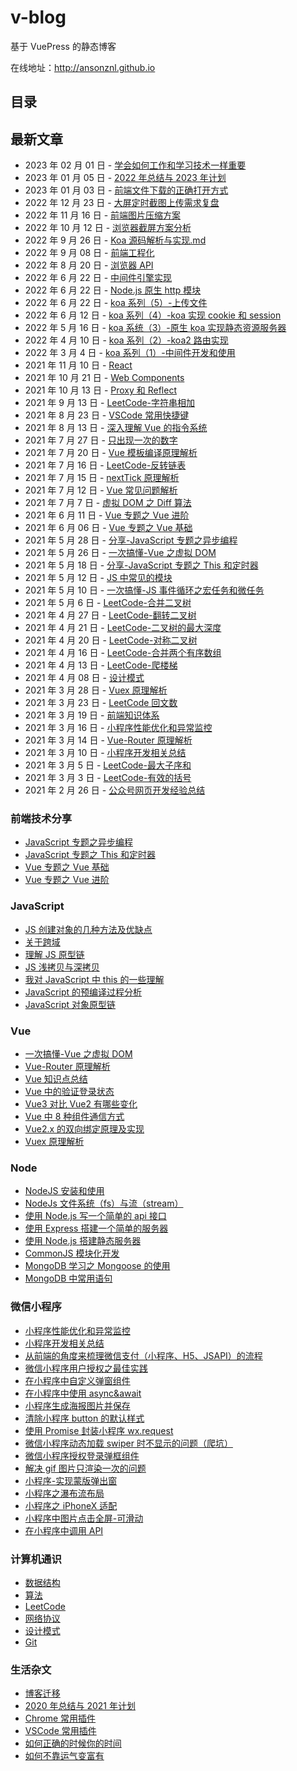 # v-blog

基于 VuePress 的静态博客

在线地址：http://ansonznl.github.io

## 目录

## 最新文章

-   2023 年 02 月 01 日 - [学会如何工作和学习技术一样重要](/docs/life-essay/学会如何工作和学习技术一样重要)
-   2023 年 01 月 05 日 - [2022 年总结与 2023 年计划](/docs/life-essay/2022年总结与2023年计划)
-   2023 年 01 月 03 日 - [前端文件下载的正确打开方式](/docs/articles/JavaScript/前端文件下载的正确打开方式)
-   2022 年 12 月 23 日 - [大屏定时截图上传需求复盘](/docs/articles/Share/大屏定时截图上传需求复盘.md)
-   2022 年 11 月 16 日 - [前端图片压缩方案](/docs/articles/Browser/前端图片压缩方案.md)
-   2022 年 10 月 12 日 - [浏览器截屏方案分析](/docs/articles/Browser/浏览器截屏方案分析.md)
-   2022 年 9 月 26 日 - [Koa 源码解析与实现.md](/docs/articles/Node/Koa源码解析与实现.md)
-   2022 年 9 月 08 日 - [前端工程化](/docs/articles/Engineering/)
-   2022 年 8 月 20 日 - [浏览器 API](/docs/articles/Browser)
-   2022 年 6 月 22 日 - [中间件引擎实现](/docs/articles/Node/中间件引擎实现.md)
-   2022 年 6 月 22 日 - [Node.js 原生 http 模块](/docs/articles/Node/Node.js原生http模块.md)
-   2022 年 6 月 22 日 - [koa 系列（5）-上传文件](/docs/articles/Node/koa系列（5）-上传文件.md)
-   2022 年 6 月 12 日 - [koa 系列（4）-koa 实现 cookie 和 session](/docs/articles/Node/koa系列（4）-koa实现cookie和session)
-   2022 年 5 月 16 日 - [koa 系统（3）-原生 koa 实现静态资源服务器](/docs/articles/Node/koa系统（3）-原生koa实现静态资源服务器)
-   2022 年 4 月 10 日 - [koa 系列（2）-koa2 路由实现](/docs/articles/Node/koa系列（2）-koa2路由实现)
-   2022 年 3 月 4 日 - [koa 系列（1）-中间件开发和使用](/docs/articles/Node/koa系列（1）-中间件开发和使用)
-   2021 年 11 月 10 日 - [React](/docs/articles/React)
-   2021 年 10 月 21 日 - [Web Components](/docs/articles/HTML)
-   2021 年 10 月 13 日 - [Proxy 和 Reflect](/docs/articles/JavaScript/Proxy和Reflect)
-   2021 年 9 月 13 日 - [LeetCode-字符串相加](/docs/life-essay/字符串相加.md)
-   2021 年 8 月 23 日 - [VSCode 常用快捷键](/docs/life-essay/VSCode常用快捷键.md)
-   2021 年 8 月 13 日 - [深入理解 Vue 的指令系统](/docs/articles/vue/深入理解Vue的指令系统.md)
-   2021 年 7 月 27 日 - [只出现一次的数字](/docs/computer-base/LeetCode/只出现一次的数字.md)
-   2021 年 7 月 20 日 - [Vue 模板编译原理解析](/docs/articles/Vue/Vue模板编译原理解析.md)
-   2021 年 7 月 16 日 - [LeetCode-反转链表](/docs/computer-base/LeetCode/反转链表.md)
-   2021 年 7 月 15 日 - [nextTick 原理解析](/docs/articles/Vue/nextTick原理解析.md)
-   2021 年 7 月 12 日 - [Vue 常见问题解析](/docs/articles/Vue/Vue常见问题解析.md)
-   2021 年 7 月 7 日 - [虚拟 DOM 之 Diff 算法](/docs/articles/Vue/虚拟DOM之Diff算法.md)
-   2021 年 6 月 11 日 - [Vue 专题之 Vue 进阶](/docs/articles/Share/Vue专题之Vue进阶.md)
-   2021 年 6 月 06 日 - [Vue 专题之 Vue 基础](/docs/articles/Share/Vue专题之Vue基础.md)
-   2021 年 5 月 28 日 - [分享-JavaScript 专题之异步编程](/docs/articles/Share/JavaScript专题之异步编程.md)
-   2021 年 5 月 26 日 - [一次搞懂-Vue 之虚拟 DOM](/docs/articles/Vue/一次搞懂-Vue之虚拟DOM.md)
-   2021 年 5 月 18 日 - [分享-JavaScript 专题之 This 和定时器](/docs/articles/Share/JavaScript专题之This和定时器.md)
-   2021 年 5 月 12 日 - [JS 中常见的模块](/docs/articles/JavaScript/JS中常见的模块.md)
-   2021 年 5 月 10 日 - [一次搞懂-JS 事件循环之宏任务和微任务](/docs/articles/JavaScript/一次搞懂-JS事件循环之宏任务和微任务.md)
-   2021 年 5 月 6 日 - [LeetCode-合并二叉树](/docs/computer-base/LeetCode/合并二叉树.md)
-   2021 年 4 月 27 日 - [LeetCode-翻转二叉树](/docs/computer-base/LeetCode/翻转二叉树.md)
-   2021 年 4 月 21 日 - [LeetCode-二叉树的最大深度](/docs/computer-base/LeetCode/二叉树的最大深度.md)
-   2021 年 4 月 20 日 - [LeetCode-对称二叉树](/docs/computer-base/LeetCode/对称二叉树.md)
-   2021 年 4 月 16 日 - [LeetCode-合并两个有序数组](/docs/computer-base/LeetCode/合并两个有序数组.md)
-   2021 年 4 月 13 日 - [LeetCode-爬楼梯](/docs/computer-base/LeetCode/爬楼梯.md)
-   2021 年 4 月 08 日 - [设计模式](/computer-base/设计模式.md)
-   2021 年 3 月 28 日 - [Vuex 原理解析](/docs/articles/Vue/Vuex原理解析.md)
-   2021 年 3 月 23 日 - [LeetCode 回文数](/computer-base/LeetCode/回文数.md)
-   2021 年 3 月 19 日 - [前端知识体系](/docs/articles/KnowledgeSystem/.md)
-   2021 年 3 月 16 日 - [小程序性能优化和异常监控](/docs/articles/WeApp/小程序性能优化和异常监控.md)
-   2021 年 3 月 14 日 - [Vue-Router 原理解析](/docs/articles/Vue/Vue-Router原理解析.md)
-   2021 年 3 月 10 日 - [小程序开发相关总结](/docs/articles/WeApp/小程序开发相关总结.md)
-   2021 年 3 月 5 日 - [LeetCode-最大子序和](/docs/computer-base/LeetCode/最大子序和.md)
-   2021 年 3 月 3 日 - [LeetCode-有效的括号](/docs/computer-base/LeetCode/有效的括号.md)
-   2021 年 2 月 26 日 - [公众号网页开发经验总结](/docs/articles/WeApp/公众号网页开发经验总结.md)

### 前端技术分享

-   [JavaScript 专题之异步编程](/docs/articles/Share/JavaScript专题之异步编程.md)
-   [JavaScript 专题之 This 和定时器](/docs/articles/Share/JavaScript专题之This和定时器.md)
-   [Vue 专题之 Vue 基础](/docs/articles/Share/ue专题之Vue基础.md)
-   [Vue 专题之 Vue 进阶](/docs/articles/Share/Vue专题之Vue进阶.md)

### JavaScript

-   [JS 创建对象的几种方法及优缺点](/docs/articles/JavaScript/创建对象的几种方法及优缺点.md)
-   [关于跨域](/docs/articles/JavaScript/关于跨域.md)
-   [理解 JS 原型链](/docs/articles/JavaScript/理解JS原型链.md)
-   [JS 浅拷贝与深拷贝](/docs/articles/JavaScript/JS浅拷贝与深拷贝.md)
-   [我对 JavaScript 中 this 的一些理解](/docs/articles/JavaScript/我对JavaScript中this的一些理解.md)
-   [JavaScript 的预编译过程分析](/docs/articles/JavaScript/JavaScript的预编译过程分析.md)
-   [JavaScript 对象原型链](/docs/articles/JavaScript/JavaScript对象原型链.md)

### Vue

-   [一次搞懂-Vue 之虚拟 DOM](/docs/articles/JavaScript/一次搞懂-Vue之虚拟DOM.md)
-   [Vue-Router 原理解析](/docs/articles/Vue/Vue-Router原理解析.md)
-   [Vue 知识点总结](/docs/articles/Vue/Vue知识点总结.md)
-   [Vue 中的验证登录状态](/docs/articles/Vue/Vue中的验证登录状态.md)
-   [Vue3 对比 Vue2 有哪些变化](/docs/articles/Vue/Vue3对比Vue2有哪些变化.md)
-   [Vue 中 8 种组件通信方式](/docs/articles/Vue/Vue中8种组件通信方式.md)
-   [Vue2.x 的双向绑定原理及实现](/docs/articles/Vue/Vue2.x的双向绑定原理及实现.md)
-   [Vuex 原理解析](/docs/articles/Vue/Vuex原理解析.md)

### Node

-   [NodeJS 安装和使用](/docs/articles/Node/NodeJS安装和使用.md)
-   [NodeJs 文件系统（fs）与流（stream）](/docs/articles/Node/NodeJs文件系统（fs）与流（stream）.md)
-   [使用 Node.js 写一个简单的 api 接口](/docs/articles/Node/使用Node.js写一个简单的api接口.md)
-   [使用 Express 搭建一个简单的服务器](/docs/articles/Node/使用Express搭建一个简单的服务器.md)
-   [使用 Node.js 搭建静态服务器](/docs/articles/Node/使用Node.js搭建静态服务器.md)
-   [CommonJS 模块化开发](/docs/articles/Node/CommonJS模块化开发.md)
-   [MongoDB 学习之 Mongoose 的使用](/docs/articles/Node/MongoDB学习之Mongoose的使用.md)
-   [MongoDB 中常用语句](/docs/articles/Node/MongoDB中常用语句.md)

### 微信小程序

-   [小程序性能优化和异常监控](/docs/articles/WeApp/小程序性能优化和异常监控.md)
-   [小程序开发相关总结](/docs/articles/WeApp/小程序开发相关总结.md)
-   [从前端的角度来梳理微信支付（小程序、H5、JSAPI）的流程](/docs/articles/WeApp/从前端的角度来梳理微信支付（小程序、H5、JSAPI）的流程.md)
-   [微信小程序用户授权之最佳实践](/docs/articles/WeApp/微信小程序用户授权之最佳实践.md)
-   [在小程序中自定义弹窗组件](/docs/articles/WeApp/在小程序中自定义弹窗组件.md)
-   [在小程序中使用 async&await](/docs/articles/WeApp/在小程序中使用async&await.md)
-   [小程序生成海报图片并保存](/docs/articles/WeApp/小程序生成海报图片并保存.md)
-   [清除小程序 button 的默认样式](/docs/articles/WeApp/清除小程序button的默认样式.md)
-   [使用 Promise 封装小程序 wx.request](/docs/articles/WeApp/使用Promise封装小程序wx.request.md)
-   [微信小程序动态加载 swiper 时不显示的问题（爬坑）](/docs/articles/WeApp/微信小程序动态加载swiper时不显示的问题（爬坑）.md)
-   [微信小程序授权登录弹框组件](/docs/articles/WeApp/微信小程序授权登录弹框组件.md)
-   [解决 gif 图片只渲染一次的问题](/docs/articles/WeApp/解决gif图片只渲染一次的问题.md)
-   [小程序-实现蒙版弹出窗](/docs/articles/WeApp/小程序-实现蒙版弹出窗.md)
-   [小程序之瀑布流布局](/docs/articles/WeApp/小程序之瀑布流布局.md)
-   [小程序之 iPhoneX 适配](/docs/articles/WeApp/小程序之iPhoneX适配.md)
-   [小程序中图片点击全屏-可滑动](/docs/articles/WeApp/小程序中图片点击全屏-可滑动.md)
-   [在小程序中调用 API](/docs/articles/WeApp/在小程序中调用API.md)

### 计算机通识

-   [数据结构](/docs/computer-base/数据结构.md)
-   [算法](/docs/computer-base/算法.md)
-   [LeetCode](/docs/computer-base/LeetCode/两数之和.md)
-   [网络协议](/docs/computer-base/网络协议.md)
-   [设计模式](/docs/computer-base/设计模式.md)
-   [Git](/docs/computer-base/Git.md)

### 生活杂文

-   [博客迁移](/docs/life-essay/把博客从Hexo迁移至VuePress.md)
-   [2020 年总结与 2021 年计划](/docs/life-essay/2020年总结与2021年计划.md)
-   [Chrome 常用插件](/docs/life-essay/Chrome常用插件.md)
-   [VSCode 常用插件](/docs/life-essay/VSCode常用插件.md)
-   [如何正确的时候你的时间](https://github.com/KieSun/Dream/issues/4)
-   [如何不靠运气变富有](https://github.com/AnsonZnl/how-to-get-rich-without-getting-lucky)

